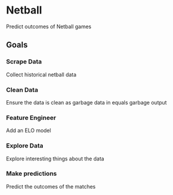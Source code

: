 # Netball
Predict outcomes of Netball games
## Goals
### Scrape Data
Collect historical netball data
### Clean Data
Ensure the data is clean as garbage data in equals garbage output
### Feature Engineer
Add an ELO model
### Explore Data
Explore interesting things about the data
### Make predictions
Predict the outcomes of the matches
